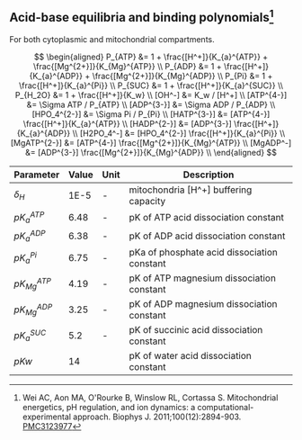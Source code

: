 ## Acid-base equilibria and binding polynomials[^Wei2011]

For both cytoplasmic and mitochondrial compartments.

$$
\begin{aligned}
P_{ATP} &= 1 + \frac{[H^+]}{K_{a}^{ATP}} + \frac{[Mg^{2+}]}{K_{Mg}^{ATP}}  \\
P_{ADP} &= 1 + \frac{[H^+]}{K_{a}^{ADP}} + \frac{[Mg^{2+}]}{K_{Mg}^{ADP}}  \\
P_{Pi} &= 1 + \frac{[H^+]}{K_{a}^{Pi}}      \\
P_{SUC} &= 1 + \frac{[H^+]}{K_{a}^{SUC}}    \\
P_{H_2O} &= 1 + \frac{[H^+]}{K_w}     \\
[OH^-] &= K_w / [H^+]     \\
[ATP^{4-}] &= \Sigma ATP / P_{ATP}   \\
[ADP^{3-}] &= \Sigma ADP / P_{ADP}   \\
[HPO_4^{2-}] &= \Sigma Pi / P_{Pi}   \\
[HATP^{3-}] &= [ATP^{4-}] \frac{[H^+]}{K_{a}^{ATP}}  \\
[HADP^{2-}] &= [ADP^{3-}] \frac{[H^+]}{K_{a}^{ADP}}  \\
[H2PO_4^-] &= [HPO_4^{2-}] \frac{[H^+]}{K_{a}^{Pi}} \\
[MgATP^{2-}] &= [ATP^{4-}] \frac{[Mg^{2+}]}{K_{Mg}^{ATP}}  \\
[MgADP^-] &= [ADP^{3-}] \frac{[Mg^{2+}]}{K_{Mg}^{ADP}}  \\
\end{aligned}
$$

| Parameter       | Value | Unit | Description                                 |
| --------------- | ----- | ---- | ------------------------------------------- |
| $\delta_H$      | 1E-5  | -    | mitochondria [H^+] buffering capacity       |
| $pK_{a}^{ATP}$  | 6.48  | -    | pK of ATP acid dissociation constant        |
| $pK_{a}^{ADP}$  | 6.38  | -    | pK of ADP acid dissociation constant        |
| $pK_{a}^{Pi}$   | 6.75  | -    | pKa of phosphate acid dissociation constant |
| $pK_{Mg}^{ATP}$ | 4.19  | -    | pK of ATP magnesium dissociation constant   |
| $pK_{Mg}^{ADP}$ | 3.25  | -    | pK of ADP magnesium dissociation constant   |
| $pK_{a}^{SUC}$  | 5.2   | -    | pK of succinic acid dissociation constant   |
| $pKw$           | 14    |      | pK of water acid dissociation constant      |




[^Wei2011]: Wei AC, Aon MA, O'Rourke B, Winslow RL, Cortassa S. Mitochondrial energetics, pH regulation, and ion dynamics: a computational-experimental approach. Biophys J. 2011;100(12):2894-903. [PMC3123977](https://www.ncbi.nlm.nih.gov/pmc/articles/PMC3123977/)